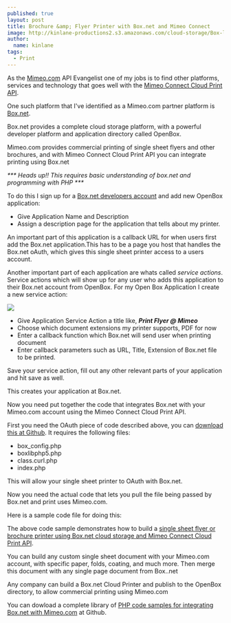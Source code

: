 ```yaml
---
published: true
layout: post
title: Brochure &amp; Flyer Printer with Box.net and Mimeo Connect
image: http://kinlane-productions2.s3.amazonaws.com/cloud-storage/Box-logo-new.jpg
author:
  name: kinlane
tags:
  - Print
---
```

As the [Mimeo.com](http://www.mimeo.com "Mimeo.com") API Evangelist one of my jobs is to find other platforms, services and technology that goes well with the [Mimeo Connect Cloud Print API](http://developer.mimeo.com "Mimeo Connect Cloud Print API").

One such platform that I've identified as a Mimeo.com partner platform is [Box.net](http://www.box.net "Box.net").

Box.net provides a complete cloud storage platform, with a powerful developer platform and application directory called OpenBox.

Mimeo.com provides commercial printing of single sheet flyers and other brochures, and with Mimeo Connect Cloud Print API you can integrate printing using Box.net

_\*\*\* Heads up!! This requires basic understanding of box.net and programming with PHP \*\*\*_

To do this I sign up for a [Box.net developers account](http://www.box.net/developers "Box.net Developer Account") and add new OpenBox application:

*   Give Application Name and Description
*   Assign a description page for the application that tells about my printer.

An important part of this application is a callback URL for when users first add the Box.net application.This has to be a page you host that handles the Box.net oAuth, which gives this single sheet printer access to a users account.

Another important part of each application are whats called _service actions_. Service actions which will show up for any user who adds this application to their Box.net account from OpenBox. For my Open Box Application I create a new service action:

![](https://kinlane-productions2.s3.amazonaws.com/Box.net/Open-Box.png)

*   Give Application Service Action a title like, **_Print Flyer @ Mimeo_**
*   Choose which document extensions my printer supports, PDF for now
*   Enter a callback function which Box.net will send user when printing document
*   Enter callback parameters such as URL, Title, Extension of Box.net file to be printed.

Save your service action, fill out any other relevant parts of your application and hit save as well.

This creates your application at Box.net.

Now you need put together the code that integrates Box.net with your Mimeo.com account using the Mimeo Connect Cloud Print API.

First you need the OAuth piece of code described above, you can [download this at Github](https://github.com/mimeoconnect/Mimeo-Box.net "download at Github"). It requires the following files:

*   box\_config.php
*   boxlibphp5.php
*   class.curl.php
*   index.php

This will allow your single sheet printer to OAuth with Box.net.

Now you need the actual code that lets you pull the file being passed by Box.net and print uses Mimeo.com.

Here is a sample code file for doing this:

The above code sample demonstrates how to build a [single sheet flyer or brochure printer using Box.net cloud storage and Mimeo Connect Cloud Print API](http://developer.mimeo.com/blog/blog_detail.php?ID=90 "single sheet flyer or brochure printer using Box.net and Mimeo Connect").

You can build any custom single sheet document with your Mimeo.com account, with specific paper, folds, coating, and much more. Then merge this document with any single page document from Box..net

Any company can build a Box.net Cloud Printer and publish to the OpenBox directory, to allow commercial printing using Mimeo.com

You can dowload a complete library of [PHP code samples for integrating Box.net with Mimeo.com](https://github.com/mimeoconnect/Mimeo-Box.net "PHP code samples for integrating Box.net with Mimeo.com") at Github.